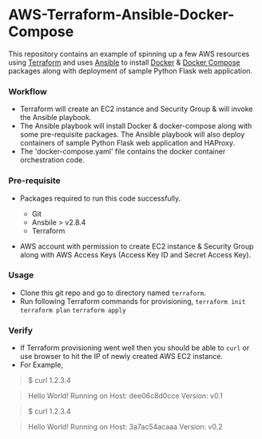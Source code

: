 # AWS-Terraform-Ansible-Docker-Compose
This repository contains an example of spinning up a few AWS resources using [Terraform](https://www.terraform.io/ "Terraform") and uses [Ansible](https://www.ansible.com/ "Ansible") to install [Docker](https://www.docker.com/ "Docker") & [Docker Compose](https://docs.docker.com/compose/ "docker-compose") packages along with deployment of sample Python Flask web application.

### Workflow

- Terraform will create an EC2 instance and Security Group & will invoke the Ansible playbook.
- The Ansible playbook will install Docker & docker-compose along with some pre-requisite packages. The Ansible playbook will also deploy containers of sample Python Flask web application and HAProxy.
- The 'docker-compose.yaml' file contains the docker container orchestration code.

### Pre-requisite
- Packages required to run this code successfully.
	- Git
	- Ansbile > v2.8.4
	- Terraform

- AWS account with permission to create EC2 instance & Security Group along with AWS Access Keys (Access Key ID and Secret Access Key).

### Usage

- Clone this git repo and go to directory named `terraform`.
- Run following Terraform commands for provisioning,
	 `terraform init`
	 `terraform plan`
	 `terraform apply`

### Verify

- If Terraform provisioning went well then you should be able to `curl` or use browser to hit the IP of newly created AWS EC2 instance.
- For Example,
>$ curl 1.2.3.4

>Hello World! Running on Host: dee06c8d0cce Version: v0.1

>$ curl 1.2.3.4

>Hello World! Running on Host: 3a7ac54acaaa Version: v0.2
